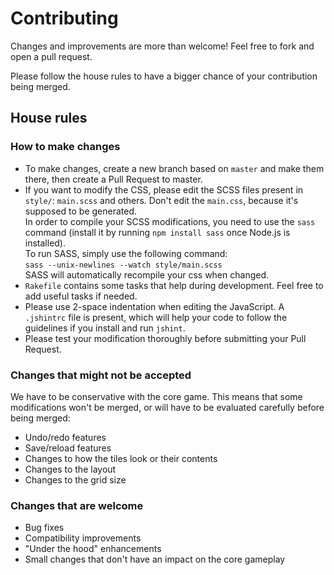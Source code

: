 # Contributing
Changes and improvements are more than welcome! Feel free to fork and open a pull request.

Please follow the house rules to have a bigger chance of your contribution being merged.

## House rules

### How to make changes
 - To make changes, create a new branch based on `master` and make them there, then create a Pull Request to master.  
 - If you want to modify the CSS, please edit the SCSS files present in `style/`: `main.scss` and others. Don't edit the `main.css`, because it's supposed to be generated.  
 In order to compile your SCSS modifications, you need to use the `sass` command (install it by running `npm install sass` once Node.js is installed).  
 To run SASS, simply use the following command:  
 `sass --unix-newlines --watch style/main.scss`  
 SASS will automatically recompile your css when changed.
 - `Rakefile` contains some tasks that help during development. Feel free to add useful tasks if needed.
 - Please use 2-space indentation when editing the JavaScript. A `.jshintrc` file is present, which will help your code to follow the guidelines if you install and run `jshint`.
 - Please test your modification thoroughly before submitting your Pull Request.

### Changes that might not be accepted
We have to be conservative with the core game. This means that some modifications won't be merged, or will have to be evaluated carefully before being merged:

 - Undo/redo features
 - Save/reload features
 - Changes to how the tiles look or their contents
 - Changes to the layout
 - Changes to the grid size

### Changes that are welcome
 - Bug fixes
 - Compatibility improvements
 - "Under the hood" enhancements
 - Small changes that don't have an impact on the core gameplay
